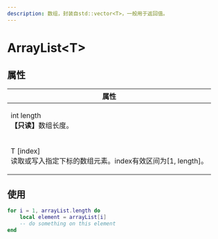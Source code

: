 ```yaml
---
description: 数组，封装自std::vector<T>，一般用于返回值。
---
```


# ArrayList\<T>

## 属性

| 属性                                                        |
| --------------------------------------------------------- |
| <p>int length<br><strong>【只读】</strong>数组长度。</p>           |
| <p>T [index]<br>读取或写入指定下标的数组元素。index有效区间为[1, length]。</p> |

## 使用

```lua
for i = 1, arrayList.length do
    local element = arrayList[i]
    -- do something on this element
end
```

